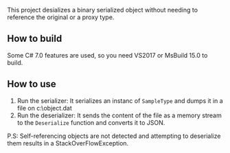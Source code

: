 This project desializes a binary serialized object without needing to reference the original or a proxy type. 


## How to build ##

Some C# 7.0 features are used, so you need VS2017 or MsBuild 15.0 to build.

## How to use ##
1. Run the serializer: It serializes an instanc of `SampleType` and dumps it in a file on c:\object.dat
2. Run the deserializer: It sends the content of the file as a memory stream to the `Deserialize` function and converts it to JSON.

P.S: Self-referencing objects are not detected and attempting to deserialize them results in a StackOverFlowException.
